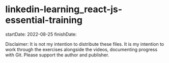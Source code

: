 # linkedin-learning_react-js-essential-training

startDate: 2022-08-25
finishDate: 

Disclaimer: It is not my intention to distribute these files. It is my intention to work through the exercises alongside the videos, documenting progress with Git. Please support the author and publisher.
